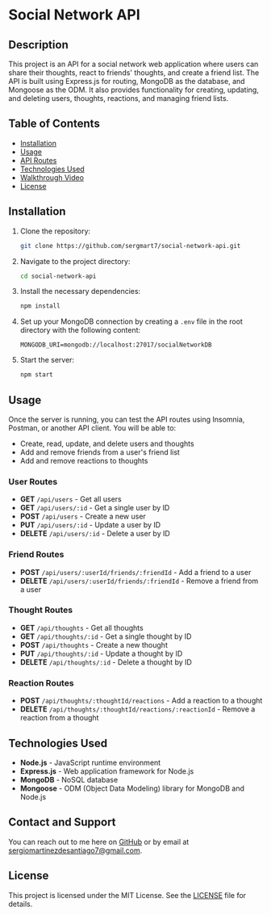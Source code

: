 # Social Network API

## Description

This project is an API for a social network web application where users can share their thoughts, react to friends' thoughts, and create a friend list. The API is built using Express.js for routing, MongoDB as the database, and Mongoose as the ODM. It also provides functionality for creating, updating, and deleting users, thoughts, reactions, and managing friend lists.

## Table of Contents

- [Installation](#installation)
- [Usage](#usage)
- [API Routes](#api-routes)
- [Technologies Used](#technologies-used)
- [Walkthrough Video](#walkthrough-video)
- [License](#license)

## Installation

1. Clone the repository:
    ```bash
    git clone https://github.com/sergmart7/social-network-api.git
    ```

2. Navigate to the project directory:
    ```bash
    cd social-network-api
    ```

3. Install the necessary dependencies:
    ```bash
    npm install
    ```

4. Set up your MongoDB connection by creating a `.env` file in the root directory with the following content:
    ```
    MONGODB_URI=mongodb://localhost:27017/socialNetworkDB
    ```

5. Start the server:
    ```bash
    npm start
    ```

## Usage

Once the server is running, you can test the API routes using Insomnia, Postman, or another API client. You will be able to:

- Create, read, update, and delete users and thoughts
- Add and remove friends from a user's friend list
- Add and remove reactions to thoughts

### User Routes

- **GET** `/api/users` - Get all users
- **GET** `/api/users/:id` - Get a single user by ID
- **POST** `/api/users` - Create a new user
- **PUT** `/api/users/:id` - Update a user by ID
- **DELETE** `/api/users/:id` - Delete a user by ID

### Friend Routes

- **POST** `/api/users/:userId/friends/:friendId` - Add a friend to a user
- **DELETE** `/api/users/:userId/friends/:friendId` - Remove a friend from a user

### Thought Routes

- **GET** `/api/thoughts` - Get all thoughts
- **GET** `/api/thoughts/:id` - Get a single thought by ID
- **POST** `/api/thoughts` - Create a new thought
- **PUT** `/api/thoughts/:id` - Update a thought by ID
- **DELETE** `/api/thoughts/:id` - Delete a thought by ID

### Reaction Routes

- **POST** `/api/thoughts/:thoughtId/reactions` - Add a reaction to a thought
- **DELETE** `/api/thoughts/:thoughtId/reactions/:reactionId` - Remove a reaction from a thought

## Technologies Used

- **Node.js** - JavaScript runtime environment
- **Express.js** - Web application framework for Node.js
- **MongoDB** - NoSQL database
- **Mongoose** - ODM (Object Data Modeling) library for MongoDB and Node.js

## Contact and Support

You can reach out to me here on [GitHub](https://github.com/SergMart7) or by email at sergiomartinezdesantiago7@gmail.com.

## License

This project is licensed under the MIT License. See the [LICENSE](LICENSE) file for details.
